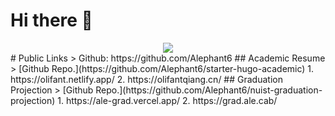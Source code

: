 # Hi there 👋
<div align="center"> <img src="https://visitor-badge.glitch.me/badge?page_id=Alephant6" /> </div>
# Public Links
> Github: https://github.com/Alephant6
## Academic Resume
> [Github Repo.](https://github.com/Alephant6/starter-hugo-academic)
1. https://olifant.netlify.app/
2. https://olifantqiang.cn/
## Graduation Projection
> [Github Repo.](https://github.com/Alephant6/nuist-graduation-projection)
1. https://ale-grad.vercel.app/
2. https://grad.ale.cab/
